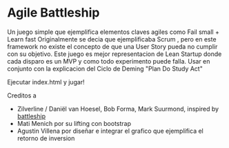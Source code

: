# Agile Battleship

Un juego simple que ejemplifica elementos claves agiles como Fail small + Learn fast
Originalmente se decia que ejemplificaba Scrum , pero en este framework no existe el concepto
de que una User Story pueda no cumplir con su objetivo. Este juego es mejor representacion
de Lean Startup donde cada disparo es un MVP y como todo experimento puede falla.
Usar en conjunto con la explicacion del Ciclo de Deming "Plan Do Study Act"


Ejecutar index.html y jugar!

Creditos a 
+ Zilverline / Daniël van Hoesel, Bob Forma, Mark Suurmond, inspired by  [battleship](https://github.com/zilverline/battleship)
+ Mati Menich por su lifting con bootstrap
+ Agustin Villena por diseñar e integrar el grafico que ejemplifica el retorno de inversion
